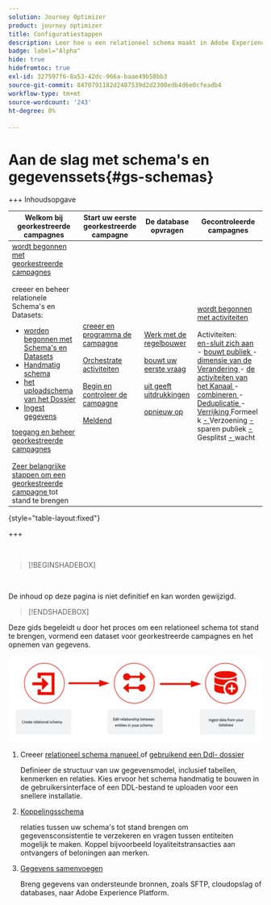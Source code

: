 ```yaml
---
solution: Journey Optimizer
product: journey optimizer
title: Configuratiestappen
description: Leer hoe u een relationeel schema maakt in Adobe Experience Platform door een DDL te uploaden
badge: label="Alpha"
hide: true
hidefromtoc: true
exl-id: 327597f6-8a53-42dc-966a-baae49b58bb3
source-git-commit: 8470791182d2487539d2d2300edb4d6e0cfeadb4
workflow-type: tm+mt
source-wordcount: '243'
ht-degree: 0%

---
```


# Aan de slag met schema&#39;s en gegevenssets{#gs-schemas}

+++ Inhoudsopgave

| Welkom bij georkestreerde campagnes | Start uw eerste georkestreerde campagne | De database opvragen | Gecontroleerde campagnes |
|---|---|---|---|
| [ wordt begonnen met georkestreerde campagnes ](gs-orchestrated-campaigns.md)<br/><br/> creeer en beheer relationele Schema&#39;s en Datasets:</br> <ul><li>[ worden begonnen met Schema&#39;s en Datasets ](gs-schemas.md)</li><li>[ Handmatig schema ](manual-schema.md)</li><li>[ het uploadschema van het Dossier ](file-upload-schema.md)</li><li>[ Ingest gegevens ](ingest-data.md)</li></ul>[ toegang en beheer georkestreerde campagnes ](access-manage-orchestrated-campaigns.md)<br/><br/>[ Zeer belangrijke stappen om een georkestreerde campagne ](gs-campaign-creation.md) tot stand te brengen | [ creeer en programma de campagne ](create-orchestrated-campaign.md)<br/><br/>[ Orchestrate activiteiten ](orchestrate-activities.md)<br/><br/>[ Begin en controleer de campagne ](start-monitor-campaigns.md)<br/><br/>[ Meldend ](reporting-campaigns.md) | [ Werk met de regelbouwer ](orchestrated-rule-builder.md)<br/><br/>[ bouwt uw eerste vraag ](build-query.md)<br/><br/>[ uit geeft uitdrukkingen ](edit-expressions.md)<br/><br/>[ opnieuw op ](retarget.md) | [ wordt begonnen met activiteiten ](activities/about-activities.md)<br/><br/> Activiteiten:<br/>[ en-sluit zich aan ](activities/and-join.md) - [ bouwt publiek ](activities/build-audience.md) - [ dimensie van de Verandering ](activities/change-dimension.md) - [ de activiteiten van het Kanaal ](activities/channels.md) - [ combineren ](activities/combine.md) - [ Deduplicatie ](activities/deduplication.md) - [ Verrijking ](activities/enrichment.md) Formeel k [ - ](activities/fork.md) Verzoening [ - ](activities/reconciliation.md) sparen publiek [ - ](activities/save-audience.md) Gesplitst [ - ](activities/split.md) wacht [](activities/wait.md) |

{style="table-layout:fixed"}

+++

</br>

>[!BEGINSHADEBOX]

</br>

De inhoud op deze pagina is niet definitief en kan worden gewijzigd.

>[!ENDSHADEBOX]

Deze gids begeleidt u door het proces om een relationeel schema tot stand te brengen, vormend een dataset voor georkestreerde campagnes en het opnemen van gegevens.

![](assets/do-not-localize/schema_admin.png)

1. Creeer [ relationeel schema manueel ](manual-schema.md) of [ gebruikend een Ddl- dossier ](file-upload-schema.md)

   Definieer de structuur van uw gegevensmodel, inclusief tabellen, kenmerken en relaties. Kies ervoor het schema handmatig te bouwen in de gebruikersinterface of een DDL-bestand te uploaden voor een snellere installatie.

1. [Koppelingsschema](file-upload-schema.md)

   relaties tussen uw schema&#39;s tot stand brengen om gegevensconsistentie te verzekeren en vragen tussen entiteiten mogelijk te maken. Koppel bijvoorbeeld loyaliteitstransacties aan ontvangers of beloningen aan merken.

1. [Gegevens samenvoegen](ingest-data.md)

   Breng gegevens van ondersteunde bronnen, zoals SFTP, cloudopslag of databases, naar Adobe Experience Platform.

